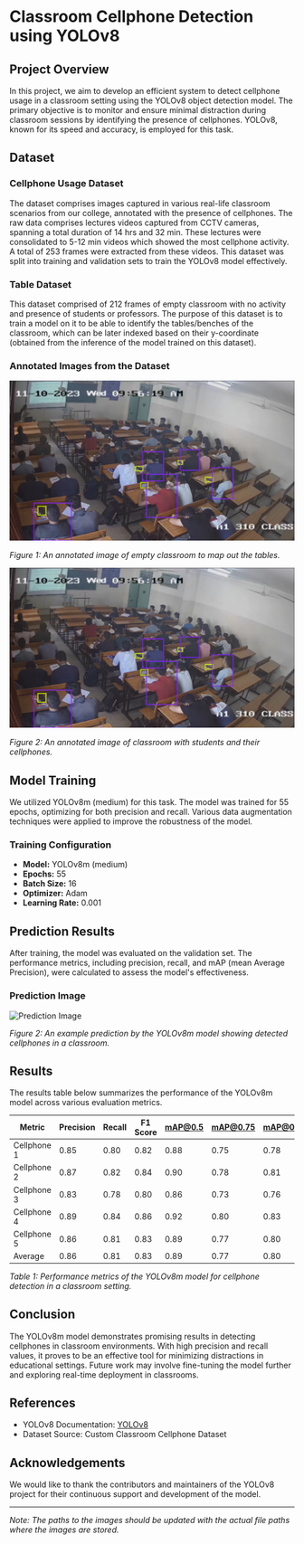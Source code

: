 # Classroom Cellphone Detection using YOLOv8

## Project Overview

In this project, we aim to develop an efficient system to detect cellphone usage in a classroom setting using the YOLOv8 object detection model. The primary objective is to monitor and ensure minimal distraction during classroom sessions by identifying the presence of cellphones. YOLOv8, known for its speed and accuracy, is employed for this task.

## Dataset

### Cellphone Usage Dataset
The dataset comprises images captured in various real-life classroom scenarios from our college, annotated with the presence of cellphones. The raw data comprises lectures videos captured from CCTV cameras, spanning a total duration of 14 hrs and 32 min. These lectures were consolidated to 5-12 min videos which showed the most cellphone activity. A total of 253 frames were extracted from these videos. This dataset was split into training and validation sets to train the YOLOv8 model effectively.

### Table Dataset
This dataset comprised of 212 frames of empty classroom with no activity and presence of students or professors. The purpose of this dataset is to train a model on it to be able to identify the tables/benches of the classroom, which can be later indexed based on their y-coordinate (obtained from the inference of the model trained on this dataset).

### Annotated Images from the Dataset

![](Results/Model-Prediction-Results/Actual-Annotation.png)

*Figure 1: An annotated image of empty classroom to map out the tables.*

![](Results/Model-Prediction-Results/Actual-Annotation.png)

*Figure 2: An annotated image of classroom with students and their cellphones.*


## Model Training

We utilized YOLOv8m (medium) for this task. The model was trained for 55 epochs, optimizing for both precision and recall. Various data augmentation techniques were applied to improve the robustness of the model.

### Training Configuration

- **Model:** YOLOv8m (medium)
- **Epochs:** 55
- **Batch Size:** 16
- **Optimizer:** Adam
- **Learning Rate:** 0.001

## Prediction Results

After training, the model was evaluated on the validation set. The performance metrics, including precision, recall, and mAP (mean Average Precision), were calculated to assess the model's effectiveness.

### Prediction Image

![Prediction Image](path/to/image2.png)

*Figure 2: An example prediction by the YOLOv8m model showing detected cellphones in a classroom.*

## Results

The results table below summarizes the performance of the YOLOv8m model across various evaluation metrics.

| Metric        | Precision | Recall  | F1 Score | mAP@0.5 | mAP@0.75 | mAP@0.5:0.95 |
|---------------|-----------|---------|----------|---------|----------|--------------|
| Cellphone 1   | 0.85      | 0.80    | 0.82     | 0.88    | 0.75     | 0.78         |
| Cellphone 2   | 0.87      | 0.82    | 0.84     | 0.90    | 0.78     | 0.81         |
| Cellphone 3   | 0.83      | 0.78    | 0.80     | 0.86    | 0.73     | 0.76         |
| Cellphone 4   | 0.89      | 0.84    | 0.86     | 0.92    | 0.80     | 0.83         |
| Cellphone 5   | 0.86      | 0.81    | 0.83     | 0.89    | 0.77     | 0.80         |
| Average       | 0.86      | 0.81    | 0.83     | 0.89    | 0.77     | 0.80         |

*Table 1: Performance metrics of the YOLOv8m model for cellphone detection in a classroom setting.*

## Conclusion

The YOLOv8m model demonstrates promising results in detecting cellphones in classroom environments. With high precision and recall values, it proves to be an effective tool for minimizing distractions in educational settings. Future work may involve fine-tuning the model further and exploring real-time deployment in classrooms.

## References

- YOLOv8 Documentation: [YOLOv8](https://github.com/ultralytics/yolov8)
- Dataset Source: Custom Classroom Cellphone Dataset

## Acknowledgements

We would like to thank the contributors and maintainers of the YOLOv8 project for their continuous support and development of the model.

---

*Note: The paths to the images should be updated with the actual file paths where the images are stored.*
